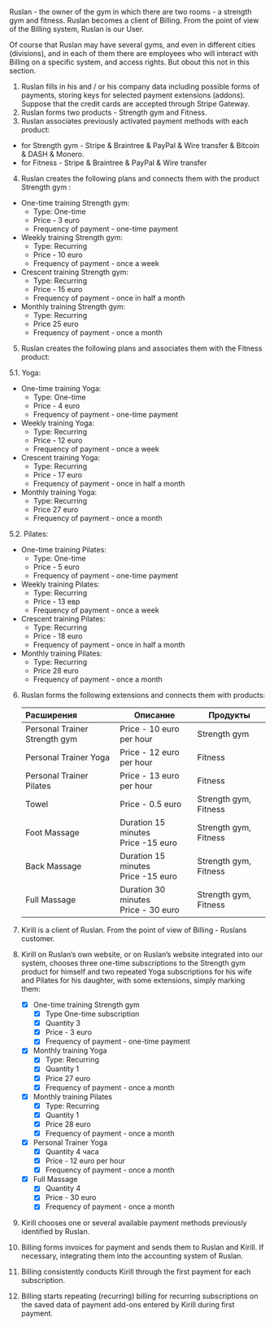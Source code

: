 Ruslan - the owner of the gym in which there are two rooms - a strength gym and fitness.
Ruslan becomes a client of Billing. From the point of view of the Billing system, Ruslan is our User.

Of course that Ruslan may have several gyms, and even in different cities (divisions), and in each of them there are employees who will interact with Billing on a specific system, and access rights. But obout this not in this section.

1. Ruslan fills in his and / or his company data including possible forms of payments, storing keys for selected payment extensions (addons). Suppose that the credit cards are accepted through Stripe Gateway.
2. Ruslan forms two products - Strength gym and Fitness.
3. Ruslan associates previously activated payment methods with each product:
* for Strength gym - Stripe & Braintree & PayPal & Wire transfer & Bitcoin & DASH & Monero. 
* for Fitness - Stripe & Braintree & PayPal & Wire transfer
4. Ruslan creates the following plans and connects them with the product Strength gym :
  - One-time training Strength gym:
    - Type: One-time
    - Price - 3 euro
    - Frequency of payment - one-time payment
  - Weekly training Strength gym:
    - Type: Recurring
    - Price - 10 euro
    - Frequency of payment - once a week
  - Crescent training Strength gym:
    - Type: Recurring
    - Price - 15 euro
    - Frequency of payment - once in half a month
  - Monthly training Strength gym:
    - Type: Recurring
    - Price 25 euro
    - Frequency of payment - once a month
5. Ruslan creates the following plans and associates them with the Fitness product:

  5.1. Yoga:

  * One-time training Yoga:
    * Type: One-time
    * Price - 4 euro
    * Frequency of payment - one-time payment
  * Weekly training Yoga:
    * Type: Recurring 
    * Price - 12 euro
    * Frequency of payment - once a week
  * Crescent training Yoga:
    * Type: Recurring
    * Price - 17 euro
    * Frequency of payment - once in half a month
  * Monthly training Yoga:
    * Type: Recurring
    * Price 27 euro
    * Frequency of payment - once a month

  5.2. Pilates:

  * One-time training Pilates:
    * Type: One-time
    * Price - 5 euro
    * Frequency of payment - one-time payment
  * Weekly training Pilates:
    * Type: Recurring
    * Price - 13 евр
    * Frequency of payment - once a week
  * Crescent training Pilates:
    * Type: Recurring
    * Price - 18 euro
    * Frequency of payment - once in half a month
  * Monthly training Pilates:
    * Type: Recurring
    * Price 28 euro
    * Frequency of payment - once a month

6. Ruslan forms the following extensions and connects them with products:

   | Расширения                    | Описание                                 | Продукты              |
   | :---------------------------- | -----------------------------------------| --------------------- |
   | Personal Trainer Strength gym | Price - 10 euro per hour                 | Strength gym          |
   | Personal Trainer Yoga         | Price - 12 euro per hour                 | Fitness               |
   | Personal Trainer Pilates      | Price - 13 euro per hour                 | Fitness               |
   | Towel                         | Price - 0.5 euro                         | Strength gym, Fitness |
   | Foot Massage                  | Duration 15 minutes<br />Price -15 euro  | Strength gym, Fitness |
   | Back Massage                  | Duration 15 minutes<br />Price -15 euro  | Strength gym, Fitness |
   | Full Massage                  | Duration 30 minutes<br />Price - 30 euro | Strength gym, Fitness |

7. Kirill is a client of Ruslan. From the point of view of Billing - Ruslans customer.

8. Kirill on Ruslan’s own website, or on Ruslan’s website integrated into our system, chooses three one-time subscriptions to the Strength gym product for himself and two repeated Yoga subscriptions for his wife and Pilates for his daughter, with some extensions, simply marking them:

   - [x] One-time training Strength gym
     - [x] Type One-time subscription
     - [x] Quantity 3
     - [x] Price - 3 euro
     - [x] Frequency of payment - one-time payment
   - [x] Monthly training Yoga
     - [x] Type: Recurring
     - [x] Quantity 1
     - [x] Price 27 euro
     - [x] Frequency of payment - once a month
   - [x] Monthly training Pilates
     - [x] Type: Recurring
     - [x] Quantity 1
     - [x] Price 28 euro
     - [x] Frequency of payment - once a month
   - [x] Personal Trainer Yoga
     - [x] Quantity 4 часа
     - [x] Price - 12 euro per hour
     - [x] Frequency of payment - once a month
   - [x] Full Massage
     - [x] Quantity 4
     - [x] Price - 30 euro
     - [x] Frequency of payment - once a month

9. Kirill chooses one or several available payment methods previously identified by Ruslan.

10. Billing forms invoices for payment and sends them to Ruslan and Kirill. If necessary, integrating them into the accounting system of Ruslan.

11. Billing consistently conducts Kirill through the first payment for each subscription.

12. Billing starts repeating (recurring) billing for recurring subscriptions on the saved data of payment add-ons entered by Kirill during first payment.